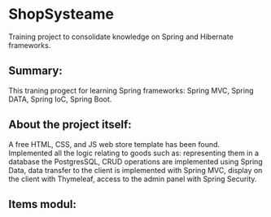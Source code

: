 # ShopSysteame
Training project to consolidate knowledge on Spring and Hibernate frameworks.

## Summary: 
This traning progect for learning Spring frameworks: Spring MVC, Spring DATA, Spring IoC, Spring Boot.

## About the project itself: 
A free HTML, CSS, and JS web store template has been found. Implemented all the logic relating to goods such as: representing them in a database the PostgresSQL, CRUD operations are implemented using Spring Data, data transfer to the client is implemented with Spring MVC, display on the client with Thymeleaf, access to the admin panel with Spring Security.

## Items modul:
